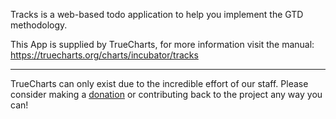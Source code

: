 Tracks is a web-based todo application to help you implement the GTD methodology. 


This App is supplied by TrueCharts, for more information visit the manual: https://truecharts.org/charts/incubator/tracks

---

TrueCharts can only exist due to the incredible effort of our staff.
Please consider making a [donation](https://truecharts.org/docs/about/sponsor) or contributing back to the project any way you can!
